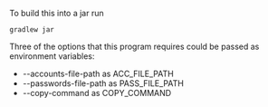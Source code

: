 To build this into a jar run
```shell
gradlew jar
```

Three of the options that this program requires could be passed as environment variables:
- --accounts-file-path as ACC_FILE_PATH
- --passwords-file-path as PASS_FILE_PATH 
- --copy-command as COPY_COMMAND 
